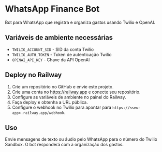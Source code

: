 # WhatsApp Finance Bot

Bot para WhatsApp que registra e organiza gastos usando Twilio e OpenAI.

## Variáveis de ambiente necessárias

- `TWILIO_ACCOUNT_SID` - SID da conta Twilio
- `TWILIO_AUTH_TOKEN` - Token de autenticação Twilio
- `OPENAI_API_KEY` - Chave da API OpenAI

## Deploy no Railway

1. Crie um repositório no GitHub e envie este projeto.
2. Crie uma conta no https://railway.app e conecte seu repositório.
3. Configure as variáveis de ambiente no painel do Railway.
4. Faça deploy e obtenha a URL pública.
5. Configure o webhook no Twilio para apontar para `https://<seu-app>.railway.app/webhook`.

## Uso

Envie mensagens de texto ou áudio pelo WhatsApp para o número do Twilio Sandbox. O bot responderá com a organização dos gastos.
